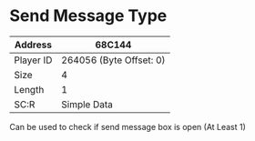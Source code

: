 
#  Send Message Type
Address   | 68C144
----------|-------------
Player ID | 264056 (Byte Offset: 0)
Size 	  | 4
Length 	  | 1
SC:R      | Simple Data

Can be used to check if send message box is open (At Least 1)
